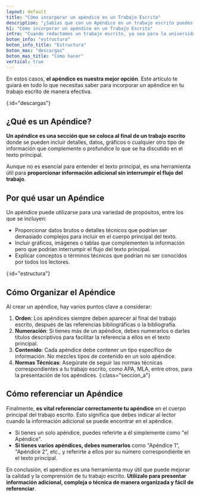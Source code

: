 ```yaml
---
layout: default
title: "Cómo incorporar un apéndice en un Trabajo Escrito"
description: "¿Sabías que con un Apéndice en un trabajo escrito puedes incluir información adicional que necesitas agregar? ¡Haz clic para ver la forma correcta de hacerlo! ↩"
h1: "Cómo incorporar un apéndice en un Trabajo Escrito"
intro: "Cuando redactamos un trabajo escrito, ya sea para la universidad, un informe profesional o una tesis, a menudo nos encontramos con la necesidad de incluir información adicional que no encaja directamente en el cuerpo principal del texto."
boton_info: "estructura"
boton_info_title: "Estructura"
boton_mas: "descargas"
boton_mas_title: "Cómo hacer"
vertical: true
---
```

En estos casos, **el apéndice es nuestra mejor opción**. Este artículo te guiará en todo lo que necesitas saber para incorporar un apéndice en tu trabajo escrito de manera efectiva.
<!-- Anclaje para que la barra fijada no cubra el siguiente subtítulo -->
{:id="descargas"}

## ¿Qué es un Apéndice?

**Un apéndice es una sección que se coloca al final de un trabajo escrito** donde se pueden incluir detalles, datos, gráficos o cualquier otro tipo de información que complemente o profundice lo que se ha discutido en el texto principal.

Aunque no es esencial para entender el texto principal, es una herramienta útil para **proporcionar información adicional sin interrumpir el flujo del trabajo**.

## Por qué usar un Apéndice

Un apéndice puede utilizarse para una variedad de propósitos, entre los que se incluyen:

- Proporcionar datos brutos o detalles técnicos que podrían ser demasiado complejos para incluir en el cuerpo principal del texto.
- Incluir gráficos, imágenes o tablas que complementen la información pero que podrían interrumpir el flujo del texto principal.
- Explicar conceptos o términos técnicos que podrían no ser conocidos por todos los lectores.
<!-- Anclaje para que la barra fijada no cubra el siguiente subtítulo -->
{:id="estructura"}

## Cómo Organizar el Apéndice

Al crear un apéndice, hay varios puntos clave a considerar:

1. **Orden**: Los apéndices siempre deben aparecer al final del trabajo escrito, después de las referencias bibliográficas o la bibliografía.
2. **Numeración**: Si tienes más de un apéndice, debes numerarlos o darles títulos descriptivos para facilitar la referencia a ellos en el texto principal.
3. **Contenido**: Cada apéndice debe contener un tipo específico de información. No mezcles tipos de contenido en un solo apéndice.
4. **Normas Técnicas**: Asegúrate de seguir las normas técnicas correspondientes a tu trabajo escrito, como APA, MLA, entre otros, para la presentación de los apéndices.
{:class="seccion_a"}

## Cómo referenciar un Apéndice

Finalmente, **es vital referenciar correctamente tu apéndice** en el cuerpo principal del trabajo escrito. Esto significa que debes indicar al lector cuando la información adicional se puede encontrar en el apéndice.

- Si tienes un solo apéndice, puedes referirte a él simplemente como "el Apéndice".
- **Si tienes varios apéndices, debes numerarlos** como "Apéndice 1", "Apéndice 2", etc., y referirte a ellos por su número correspondiente en el texto principal.

En conclusión, el apéndice es una herramienta muy útil que puede mejorar la calidad y la comprensión de tu trabajo escrito. **Utilízalo para presentar información adicional, compleja o técnica de manera organizada y fácil de referenciar**.

